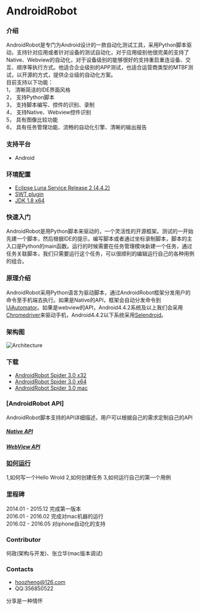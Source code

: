 # AndroidRobot
### 介绍
AndroidRobot是专门为Android设计的一款自动化测试工具，采用Python脚本驱动，支持针对应用或者针对设备的测试自动化，对于应用级别他很完美的支持了Native、Webview的自动化，对于设备级别的能够很好的支持重启重连设备、交互、顺序等执行方式。他适合企业级别的APP测试，也适合运营商类型的MTBF测试，以开源的方式，提供企业级的自动化方案。</br>
目前支持以下功能：</br>
1，	清晰简洁的IDE界面风格</br>
2，	支持Python脚本</br>
3，	支持脚本编写、控件的识别、录制</br>
4，	支持Native、Webview控件识别</br>
5，	具有图像比较功能</br>
6，	具有任务管理功能、流畅的自动化引擎、清晰的输出报告</br>

### 支持平台
* Android

### 环境配置
* [Eclipse Luna Service Release 2 (4.4.2)](http://www.eclipse.org/downloads/packages/release/Luna/SR2)
* [SWT plugin](http://archive.eclipse.org/eclipse/downloads/drops4/R-4.4.2-201502041700/index.php#SWT)
* [JDK 1.8 x64](http://www.oracle.com/technetwork/java/javase/downloads/jdk8-downloads-2133151.html)

### 快速入门
AndroidRobot是用Python脚本来驱动的，一个灵活性的开源框架。测试的一开始先建一个脚本，然后根据IDE的提示，编写脚本或者通过坐标录制脚本，脚本的主入口是Python的main函数。运行的时候需要在任务管理模块新建一个任务，通过任务关联脚本，我们只需要运行这个任务，可以很顺利的编辑运行自己的各种用例的组合。

### 原理介绍
AndroidRobot采用Python语言为驱动脚本，通过AndroidRobot框架分发用户的命令至手机端去执行。如果是Native的API，框架会自动分发命令到[UiAutomator](http://android.toolib.net/tools/help/uiautomator/index.html)。如果是webview的API，Android4.4.2系统及以上我们会采用[Chromedriver](https://sites.google.com/a/chromium.org/chromedriver/getting-started/getting-started---android)来驱动手机，Android4.4.2以下系统采用[Selendroid](http://selendroid.io/)。


### 架构图
![Architecture](https://github.com/hoozheng/AndroidRobot/blob/master/architecture.PNG)

### 下载
* [AndroidRobot Spider 3.0 x32]()
* [AndroidRobot Spider 3.0 x64](https://github.com/hoozheng/BinaryCode/AndroidRobot_Spider3.0x64.zip)
* [AndroidRobot Spider 3.0 mac]()
  
  
### [AndroidRobot API]  
AndroidRobot脚本支持的API详细描述，用户可以根据自己的需求定制自己的API  
##### [Native API](/doc/readme_api.md)  
##### [WebView API](/doc/readme_api_webview.md)
    
### [如何运行](/doc/instruction.md)
1,如何写一个Hello Wrold
2,如何创建任务
3,如何运行自己的第一个用例


### 里程碑
2014.01 - 2015.12 完成第一版本  
2016.01 - 2016.02 完成对mac机器的运行  
2016.02 - 2016.05 对iphone自动化的支持  

### Contributor
何政(架构与开发)、张立华(mac版本调试)


### Contacts
* hoozheng@126.com
* QQ:356850522


<a>                                              分享是一种情怀</a>

